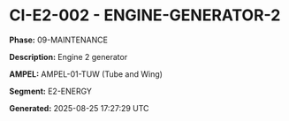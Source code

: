 # CI-E2-002 - ENGINE-GENERATOR-2

**Phase:** 09-MAINTENANCE

**Description:** Engine 2 generator

**AMPEL:** AMPEL-01-TUW (Tube and Wing)

**Segment:** E2-ENERGY

**Generated:** 2025-08-25 17:27:29 UTC
